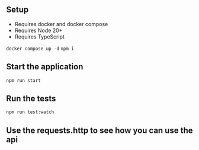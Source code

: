## Setup

- Requires docker and docker compose
- Requires Node 20+
- Requires TypeScript

`docker compose up -d`
`npm i`

## Start the application

`npm run start`

## Run the tests

`npm run test:watch`

## Use the requests.http to see how you can use the api